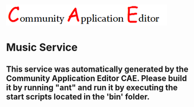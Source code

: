 ![CAE](https://github.com/CAE-Community-Application-Editor/application-34/blob/master/microservice-36/img/logo.png)  

Music Service
===================


This service was automatically generated by the Community Application Editor CAE. Please build it by running "ant" and run it by executing the start scripts located in the 'bin' folder.
---------------
